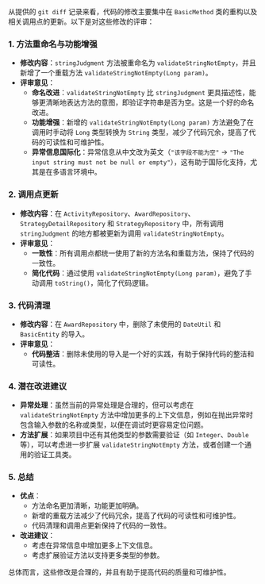 从提供的 `git diff` 记录来看，代码的修改主要集中在 `BasicMethod` 类的重构以及相关调用点的更新。以下是对这些修改的评审：

### 1. **方法重命名与功能增强**
   - **修改内容**：`stringJudgment` 方法被重命名为 `validateStringNotEmpty`，并且新增了一个重载方法 `validateStringNotEmpty(Long param)`。
   - **评审意见**：
     - **命名改进**：`validateStringNotEmpty` 比 `stringJudgment` 更具描述性，能够更清晰地表达方法的意图，即验证字符串是否为空。这是一个好的命名改进。
     - **功能增强**：新增的 `validateStringNotEmpty(Long param)` 方法避免了在调用时手动将 `Long` 类型转换为 `String` 类型，减少了代码冗余，提高了代码的可读性和可维护性。
     - **异常信息国际化**：异常信息从中文改为英文（`"该字段不能为空"` -> `"The input string must not be null or empty"`），这有助于国际化支持，尤其是在多语言环境中。

### 2. **调用点更新**
   - **修改内容**：在 `ActivityRepository`、`AwardRepository`、`StrategyDetailRepository` 和 `StrategyRepository` 中，所有调用 `stringJudgment` 的地方都被更新为调用 `validateStringNotEmpty`。
   - **评审意见**：
     - **一致性**：所有调用点都统一使用了新的方法名和重载方法，保持了代码的一致性。
     - **简化代码**：通过使用 `validateStringNotEmpty(Long param)`，避免了手动调用 `toString()`，简化了代码逻辑。

### 3. **代码清理**
   - **修改内容**：在 `AwardRepository` 中，删除了未使用的 `DateUtil` 和 `BasicEntity` 的导入。
   - **评审意见**：
     - **代码整洁**：删除未使用的导入是一个好的实践，有助于保持代码的整洁和可读性。

### 4. **潜在改进建议**
   - **异常处理**：虽然当前的异常处理是合理的，但可以考虑在 `validateStringNotEmpty` 方法中增加更多的上下文信息，例如在抛出异常时包含输入参数的名称或类型，以便在调试时更容易定位问题。
   - **方法扩展**：如果项目中还有其他类型的参数需要验证（如 `Integer`、`Double` 等），可以考虑进一步扩展 `validateStringNotEmpty` 方法，或者创建一个通用的验证工具类。

### 5. **总结**
   - **优点**：
     - 方法命名更加清晰，功能更加明确。
     - 新增的重载方法减少了代码冗余，提高了代码的可读性和可维护性。
     - 代码清理和调用点更新保持了代码的一致性。
   - **改进建议**：
     - 考虑在异常信息中增加更多上下文信息。
     - 考虑扩展验证方法以支持更多类型的参数。

总体而言，这些修改是合理的，并且有助于提高代码的质量和可维护性。